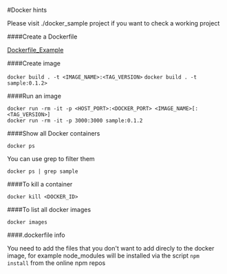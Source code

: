 #Docker hints

Please visit ./docker_sample project if you want to check a working project

####Create a Dockerfile

[Dockerfile_Example](./docker_sample/Dockerfile)

####Create image  

`docker build . -t <IMAGE_NAME>:<TAG_VERSION>`
`docker build . -t sample:0.1.2>`

####Run an image

`docker run -rm -it -p <HOST_PORT>:<DOCKER_PORT> <IMAGE_NAME>[:<TAG_VERSION>]`  
`docker run -rm -it -p 3000:3000 sample:0.1.2`  

####Show all Docker containers

`docker ps`

You can use grep to filter them

`docker ps | grep sample`

####To kill a container 

`docker kill <DOCKER_ID>`

####To list all docker images

`docker images`

####.dockerfile info

You need to add the files that you don't want to add direcly to the docker image, for example node_modules will be installed via the script `npm install` from the online npm repos